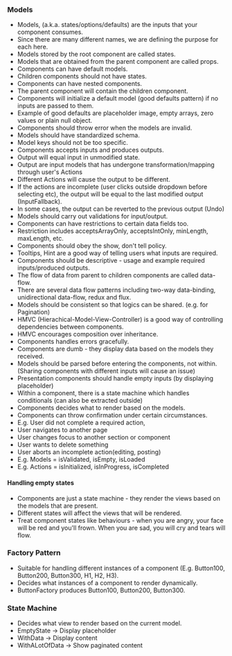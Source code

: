 ### Models

+ Models, (a.k.a. states/options/defaults) are the inputs that your component consumes.
+ Since there are many different names, we are defining the purpose for each here.
+ Models stored by the root component are called states.
+ Models that are obtained from the parent component are called props.
+ Components can have default models.
+ Children components should not have states.
+ Components can have nested components.
+ The parent component will contain the children component.
+ Components will initialize a default model (good defaults pattern) if no inputs are passed to them.
+ Example of good defaults are placeholder image, empty arrays, zero values or plain null object.
+ Components should throw error when the models are invalid.
+ Models should have standardized schema.
+ Model keys should not be too specific.
+ Components accepts inputs and produces outputs.
+ Output will equal input in unmodified state.
+ Output are input models that has undergone transformation/mapping through user's Actions
+ Different Actions will cause the output to be different.
+ If the actions are incomplete (user clicks outside dropdown before selecting etc), the output will be equal to the last modified output
(InputFallback).
+ In some cases, the output can be reverted to the previous output (Undo)
+ Models should carry out validations for input/output.
+ Components can have restrictions to certain data fields too.
+ Restriction includes acceptsArrayOnly, acceptsIntOnly, minLength, maxLength, etc.
+ Components should obey the show, don't tell policy.
+ Tooltips, Hint are a good way of telling users what inputs are required.
+ Components should be descriptive - usage and example required inputs/produced outputs.
+ The flow of data from parent to children components are called data-flow.
+ There are several data flow patterns including two-way data-binding, unidirectional data-flow, redux and flux.
+ Models should be consistent so that logics can be shared. (e.g. for Pagination)
+ HMVC (Hierachical-Model-View-Controller) is a good way of controlling dependencies between components.
+ HMVC encourages composition over inheritance.
+ Components handles errors gracefully.
+ Components are dumb - they display data based on the models they received.
+ Models should be parsed before entering the components, not within. (Sharing components with different inputs will cause an issue)
+ Presentation components should handle empty inputs (by displaying placeholder)
+ Within a component, there is a state machine which handles conditionals (can also be extracted outside)
+ Components decides what to render based on the models.
+ Components can throw confirmation under certain circumstances.
+ E.g. User did not complete a required action,
+ User navigates to another page
+ User changes focus to another section or component
+ User wants to delete something
+ User aborts an incomplete action(editing, posting)
+ E.g. Models = isValidated, isEmpty, isLoaded
+ E.g. Actions = isInitialized, isInProgress, isCompleted


#### Handling empty states
+ Components are just a state machine - they render the views based on the models that are present.
+ Different states will affect the views that will be rendered. 
+ Treat component states like behaviours - when you are angry, your face will be red and you'll frown. When you are sad, you will cry and tears will flow.

### Factory Pattern
+ Suitable for handling different instances of a component (E.g. Button100, Button200, Button300, H1, H2, H3).
+ Decides what instances of a component to render dynamically. 
+ ButtonFactory produces Button100, Button200, Button300.

### State Machine
+ Decides what view to render based on the current model.
+ EmptyState -> Display placeholder
+ WithData -> Display content
+ WithALotOfData -> Show paginated content
